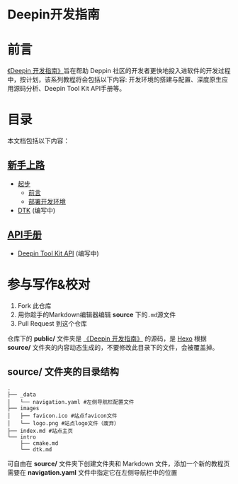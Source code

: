 # Deepin开发指南

# 前言
[《Deepin 开发指南》](http://deepin.lolimay.cn)旨在帮助 Deppin 社区的开发者更快地投入进软件的开发过程中，按计划，该系列教程将会包括以下内容: 开发环境的搭建与配置、深度原生应用源码分析、Deepin Tool Kit API手册等。

# 目录
本文档包括以下内容：
## [新手上路](http://deepin.lolimay.cn)
-  [起步](http://deepin.lolimay.cn)
    - [前言](http://deepin.lolimay.cn/#%E5%89%8D%E8%A8%80)
    - [部署开发环境](http://deepin.lolimay.cn/#%E9%83%A8%E7%BD%B2%E5%BC%80%E5%8F%91%E7%8E%AF%E5%A2%83)
- [DTK]() (编写中)
## [API手册]()
- [Deepin Tool Kit API]() (编写中)

# 参与写作&校对
1. Fork 此仓库
2. 用你趁手的Markdown编辑器编辑 **source** 下的`.md`源文件
3. Pull Request 到这个仓库

仓库下的 **public/** 文件夹是 [《Deepin 开发指南》](http://deepin.lolimay.cn) 的源码，是 [Hexo](http://www.hexo.io) 根据 **source/** 文件夹的内容动态生成的，不要修改此目录下的文件，会被覆盖掉。

## **source/** 文件夹的目录结构
````
.
├── _data
│   └── navigation.yaml #左侧导航栏配置文件
├── images
│   ├── favicon.ico #站点favicon文件
│   └── logo.png #站点logo文件（废弃）
├── index.md #站点主页
└── intro
    ├── cmake.md
    └── dtk.md
````
可自由在 **source/** 文件夹下创建文件夹和 Markdown 文件，添加一个新的教程页需要在 **navigation.yaml** 文件中指定它在左侧导航栏中的位置